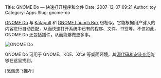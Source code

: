 Title: GNOME Do — 快速打开程序和文件
Date: 2007-12-07 09:21
Author: toy
Category: Apps
Slug: gnome-do

[GNOME Do](http://do.davebsd.com/) 与
[Katapult](http://linuxtoy.org/archives/katapult.html) 和 [GNOME Launch
Box](http://linuxtoy.org/archives/gnome-launch-box-02.html)
很相似，它能根据用户键入的内容进行自动匹配，从而快速打开系统中已有的程序、文件、书签等。不仅如此，GNOME
Do 还包括插件，从而能够做更多事。

![GNOME Do](http://i.linuxtoy.org/i/2007/12/gnome-do.png)

GNOME Do 可用于 GNOME、KDE、Xfce
等桌面环境，其[源代码和安装介绍](http://do.davebsd.com/?q=content/download)能够在这里找到。

[感谢逸飞推荐]
